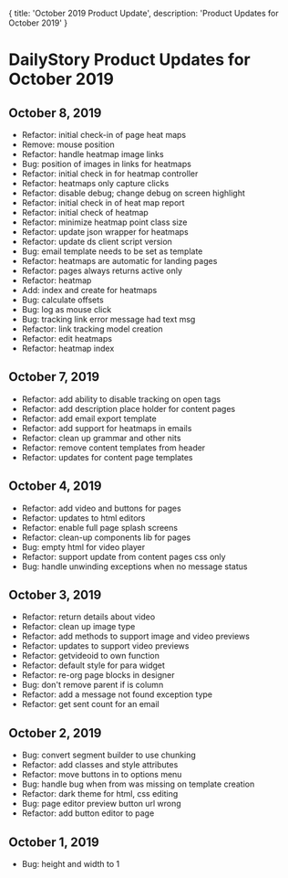 {
	title: 'October 2019 Product Update',
	description: 'Product Updates for October 2019'
}
# DailyStory Product Updates for October 2019
## October 8, 2019
* Refactor: initial check-in of page heat maps
* Remove: mouse position
* Refactor: handle heatmap image links
* Bug: position of images in links for heatmaps
* Refactor: initial check in for heatmap controller
* Refactor: heatmaps only capture clicks
* Refactor: disable debug; change debug on screen highlight
* Refactor: initial check in of heat map report
* Refactor: initial check of heatmap
* Refactor: minimize heatmap point class size
* Refactor: update json wrapper for heatmaps
* Refactor: update ds client script version
* Bug: email template needs to be set as template
* Refactor: heatmaps are automatic for landing pages
* Refactor: pages always returns active only
* Refactor: heatmap
* Add: index and create for heatmaps
* Bug: calculate offsets
* Bug: log as mouse click
* Bug: tracking link error message had text msg
* Refactor: link tracking model creation
* Refactor: edit heatmaps
* Refactor: heatmap index

## October 7, 2019
* Refactor: add ability to disable tracking on open tags
* Refactor: add description place holder for content pages
* Refactor: add email export template
* Refactor: add support for heatmaps in emails
* Refactor: clean up grammar and other nits
* Refactor: remove content templates from header
* Refactor: updates for content page templates

## October 4, 2019
* Refactor: add video and buttons for pages
* Refactor: updates to html editors
* Refactor: enable full page splash screens
* Refactor: clean-up components lib for pages
* Bug: empty html for video player
* Refactor: support update from content pages css only
* Bug: handle unwinding exceptions when no message status

## October 3, 2019
* Refactor: return details about video
* Refactor: clean up image type
* Refactor: add methods to support image and video previews
* Refactor: updates to support video previews
* Refactor: getvideoid to own function
* Refactor: default style for para widget
* Refactor: re-org page blocks in designer
* Bug: don't remove parent if is column
* Refactor: add a message not found exception type
* Refactor: get sent count for an email 

## October 2, 2019
* Bug: convert segment builder to use chunking
* Refactor: add classes and style attributes
* Refactor: move buttons in to options menu
* Bug: handle bug when from was missing on template creation
* Refactor: dark theme for html, css editing
* Bug: page editor preview button url wrong
* Refactor: add button editor to page

## October 1, 2019
* Bug: height and width to 1
